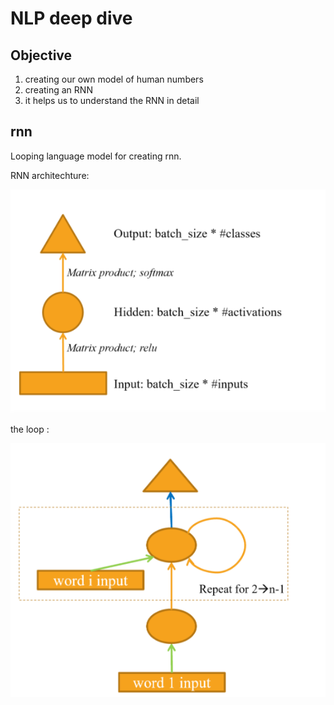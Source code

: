 # NLP deep dive


## Objective 

1. creating our own model of human numbers
2. creating an RNN
3. it helps us to understand the RNN in detail

## rnn

Looping language model for creating rnn.

RNN architechture:

![rnn_flowchart](./img/rnn_flowchart.png)

the loop :

![rnn_loop](./img/rnn_loop.png)